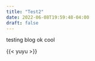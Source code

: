 ```yaml
---
title: "Test2"
date: 2022-06-08T19:59:48-04:00
draft: false
---
```


testing blog ok cool

{{< yuyu >}}
